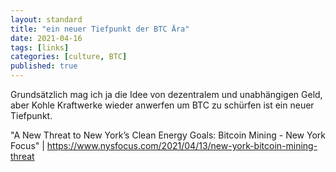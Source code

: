 ```yaml
---
layout: standard
title: "ein neuer Tiefpunkt der BTC Ära"
date: 2021-04-16
tags: [links]
categories: [culture, BTC]
published: true
---
```


Grundsätzlich mag ich ja die Idee von dezentralem und unabhängigen Geld, aber Kohle Kraftwerke wieder anwerfen um BTC zu schürfen ist ein neuer Tiefpunkt.  

"A New Threat to New York’s Clean Energy Goals: Bitcoin Mining - New York Focus" | https://www.nysfocus.com/2021/04/13/new-york-bitcoin-mining-threat
